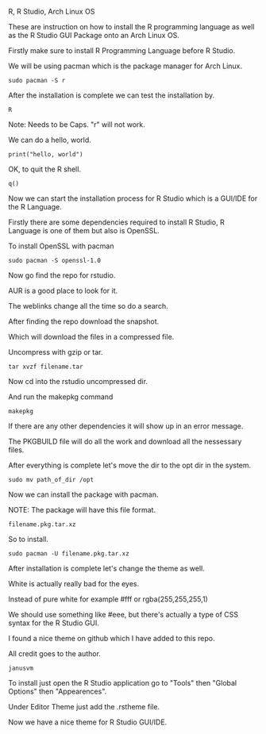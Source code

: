 R, R Studio, Arch Linux OS

These are instruction on how to install the R programming language as well as the R Studio GUI Package onto an Arch Linux OS.

Firstly make sure to install R Programming Language before R Studio.

We will be using pacman which is the package manager for Arch Linux.

	sudo pacman -S r

After the installation is complete we can test the installation by.

	R

Note: Needs to be Caps. "r" will not work.

We can do a hello, world.

	print("hello, world")

OK, to quit the R shell.

	q()

Now we can start the installation process for R Studio which is a GUI/IDE for the R Language.

Firstly there are some dependencies required to install R Studio, R Language is one of them but also is OpenSSL.

To install OpenSSL with pacman

	sudo pacman -S openssl-1.0

Now go find the repo for rstudio.

AUR is a good place to look for it.

The weblinks change all the time so do a search.

After finding the repo download the snapshot.

Which will download the files in a compressed file.

Uncompress with gzip or tar.

	tar xvzf filename.tar

Now cd into the rstudio uncompressed dir.

And run the makepkg command

	makepkg

If there are any other dependencies it will show up in an error message.

The PKGBUILD file will do all the work and download all the nessessary files.

After everything is complete let's move the dir to the opt dir in the system.

	sudo mv path_of_dir /opt

Now we can install the package with pacman.

NOTE: The package will have this file format.

	filename.pkg.tar.xz

So to install.

	sudo pacman -U filename.pkg.tar.xz

After installation is complete let's change the theme as well.

White is actually really bad for the eyes.

Instead of pure white for example #fff or rgba(255,255,255,1) 

We should use something like #eee, but there's actually a type of CSS syntax for the R Studio GUI.

I found a nice theme on github which I have added to this repo. 

All credit goes to the author.

	janusvm

To install just open the R Studio application go to "Tools" then "Global Options" then "Appearences".

Under Editor Theme just add the .rstheme file.

Now we have a nice theme for R Studio GUI/IDE.
